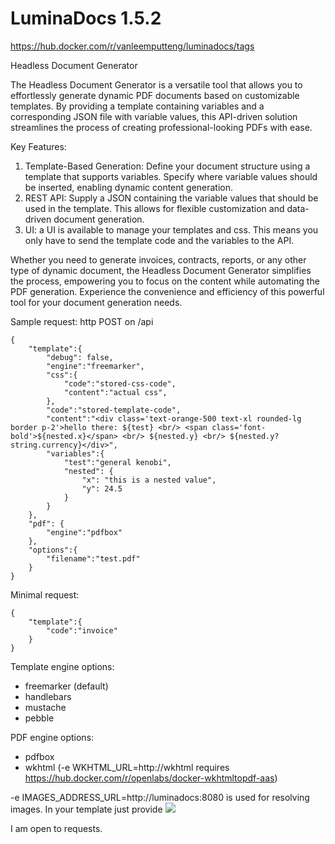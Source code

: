 # LuminaDocs 1.5.2

https://hub.docker.com/r/vanleemputteng/luminadocs/tags

Headless Document Generator

The Headless Document Generator is a versatile tool that allows you to effortlessly generate dynamic PDF documents based
on customizable templates. By providing a template containing variables and a corresponding JSON file with variable
values, this API-driven solution streamlines the process of creating professional-looking PDFs with ease.

Key Features:

1. Template-Based Generation: Define your document structure using a template that supports variables. Specify where
   variable values should be inserted, enabling dynamic content generation.
2. REST API: Supply a JSON containing the variable values that should be used in the template. This allows for flexible
   customization and data-driven document generation.
3. UI: a UI is available to manage your templates and css. This means you only have to send the template code and the
   variables to the API.

Whether you need to generate invoices, contracts, reports, or any other type of dynamic document, the Headless Document
Generator simplifies the process, empowering you to focus on the content while automating the PDF generation. Experience
the convenience and efficiency of this powerful tool for your document generation needs.

Sample request:
http POST on /api

```
{
    "template":{
        "debug": false,
        "engine":"freemarker",
        "css":{
            "code":"stored-css-code",
            "content":"actual css",
        },
        "code":"stored-template-code",
        "content":"<div class='text-orange-500 text-xl rounded-lg border p-2'>hello there: ${test} <br/> <span class='font-bold'>${nested.x}</span> <br/> ${nested.y} <br/> ${nested.y?string.currency}</div>",
        "variables":{
            "test":"general kenobi",
            "nested": {
                "x": "this is a nested value",
                "y": 24.5
            }
        }
    },
    "pdf": {
        "engine":"pdfbox"
    },
    "options":{
        "filename":"test.pdf"
    }
}
```

Minimal request:

```
{
    "template":{
        "code":"invoice"
    }
}
```

Template engine options:

- freemarker (default)
- handlebars
- mustache
- pebble

PDF engine options:

- pdfbox
- wkhtml (-e WKHTML_URL=http://wkhtml requires https://hub.docker.com/r/openlabs/docker-wkhtmltopdf-aas)

-e IMAGES_ADDRESS_URL=http://luminadocs:8080 is used for resolving images. In your template just
provide <img src="codeOfImageData"/>

I am open to requests.